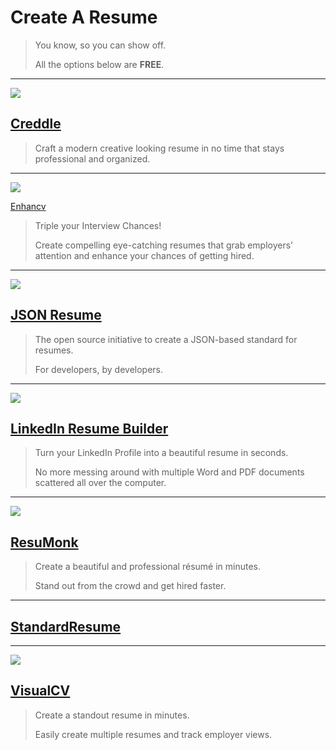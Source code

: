 # Create A Resume

> You know, so you can show off.
>
> All the options below are **FREE**.

---

![](https://huacm.files.wordpress.com/2015/03/creddle.png)

## [Creddle](http://creddle.io/?ref=producthunt)

> Craft a modern creative looking resume in no time that stays professional and organized.

---

![](https://huacm.files.wordpress.com/2015/05/enhancv.png)

[Enhancv](http://enhancv.com/?ref=producthunt)

> Triple your
Interview Chances!
>
> Create compelling eye-catching resumes that grab employers’ attention and enhance your chances of getting hired.

---

![](https://huacm.files.wordpress.com/2015/05/json-resume.png)

## [JSON Resume](https://jsonresume.org/?ref=producthunt)

> The open source initiative to create a JSON-based standard for resumes.
>
> For developers, by developers.

---

![](https://huacm.files.wordpress.com/2015/03/resumelinkedin.png)

## [LinkedIn Resume Builder](http://resume.linkedinlabs.com/)

> Turn your LinkedIn Profile into a beautiful resume in seconds.
>
> No more messing around with multiple Word and PDF documents scattered all over the computer.

---

![](https://huacm.files.wordpress.com/2015/05/resumonk.png)

## [ResuMonk](https://www.resumonk.com/?ref=producthunt)

> Create a beautiful and professional résumé in minutes.
>
> Stand out from the crowd and get hired faster.

---

## [StandardResume](https://standardresume.co/?ref=producthunt)

---

![](https://www.visualcv.com/images/visualcv-resume-templates.jpg)

## [VisualCV](https://www.visualcv.com/?ref=producthunt)

> Create a standout resume in minutes.
>
> Easily create multiple resumes and track employer views.
